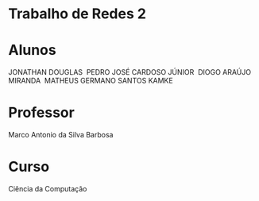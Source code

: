 # Trabalho de Redes 2
# Alunos
JONATHAN DOUGLAS&nbsp; 
PEDRO JOSÉ CARDOSO JÚNIOR&nbsp;
DIOGO ARAÚJO MIRANDA&nbsp;
MATHEUS GERMANO SANTOS KAMKE

# Professor
Marco Antonio da Silva Barbosa
# Curso
Ciência da Computação
